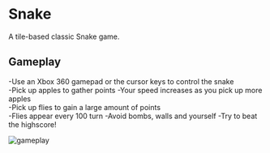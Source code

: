 # Snake
A tile-based classic Snake game.

## Gameplay
-Use an Xbox 360 gamepad or the cursor keys to control the snake  
-Pick up apples to gather points
-Your speed increases as you pick up more apples  
-Pick up flies to gain a large amount of points  
-Flies appear every 100 turn
-Avoid bombs, walls and yourself
-Try to beat the highscore!  

![gameplay](https://lh6.googleusercontent.com/d6KjgjkIQTv7HrgRhbEp2ivm4rwR3pcon2i04pPvwIl0l-Fiaiq6s1R0-ZKfmilHcU42jcPF3G26nA=w1920-h952)
